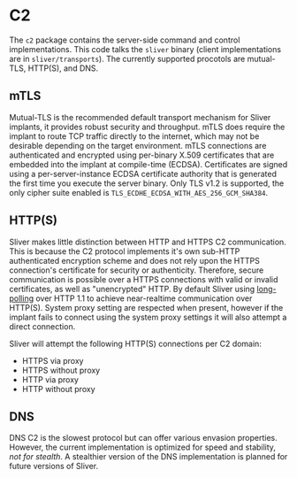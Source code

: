 C2
===

The `c2` package contains the server-side command and control implementations. This code talks the `sliver` binary (client implementations are in `sliver/transports`). The currently supported procotols are mutual-TLS, HTTP(S), and DNS.

## mTLS

Mutual-TLS is the recommended default transport mechanism for Sliver implants, it provides robust security and throughput. mTLS does require the implant to route TCP traffic directly to the internet, which may not be desirable depending on the target environment.  mTLS connections are authenticated and encrypted using per-binary X.509 certificates that are embedded into the implant at compile-time (ECDSA). Certificates are signed using a per-server-instance ECDSA certificate authority that is generated the first time you execute the server binary. Only TLS v1.2 is supported, the only cipher suite enabled is `TLS_ECDHE_ECDSA_WITH_AES_256_GCM_SHA384`.

## HTTP(S)

Sliver makes little distinction between HTTP and HTTPS C2 communication. This is because the C2 protocol implements it's own sub-HTTP authenticated encryption scheme and does not rely upon the HTTPS connection's certificate for security or authenticity. Therefore, secure communication is possible over a HTTPS connections with valid or invalid certificates, as well as "unencrypted" HTTP. By default Sliver using [long-polling](https://en.wikipedia.org/wiki/Push_technology#Long_polling) over HTTP 1.1 to achieve near-realtime communication over HTTP(S). System proxy setting are respected when present, however if the implant fails to connect using the system proxy settings it will also attempt a direct connection.

Sliver will attempt the following HTTP(S) connections per C2 domain:
 * HTTPS via proxy
 * HTTPS without proxy
 * HTTP via proxy
 * HTTP without proxy

## DNS

DNS C2 is the slowest protocol but can offer various envasion properties. However, the current implementation is optimized for speed and stability, _not for stealth_. A stealthier version of the DNS implementation is planned for future versions of Sliver.